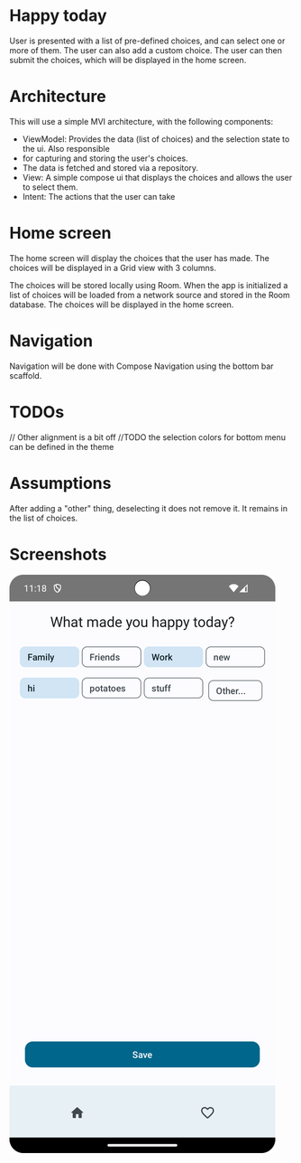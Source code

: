 # Happy today

User is presented with a list of pre-defined choices,
and can select one or more of them. The user can also add a custom choice. The user can then submit
the choices, which will be displayed in the home screen.

# Architecture

This will use a simple MVI architecture, with the following components:

- ViewModel: Provides the data (list of choices) and the selection state to the ui. Also responsible
- for capturing and storing the user's choices.
- The data is fetched and stored via a repository.
- View: A simple compose ui that displays the choices and allows the user to select them.
- Intent: The actions that the user can take

# Home screen

The home screen will display the choices that the user has made.
The choices will be displayed in a Grid view with 3 columns.

The choices will be stored locally using Room.
When the app is initialized a list of choices will be loaded from a network source and stored in
the Room database. The choices will be displayed in the home screen.

# Navigation

Navigation will be done with Compose Navigation using the bottom bar scaffold.

# TODOs

// Other alignment is a bit off
//TODO the selection colors for bottom menu can be defined in the theme

# Assumptions

After adding a "other" thing, deselecting it does not remove it. It remains in the list of choices.

# Screenshots

![Screenshot](screenshot.png)

